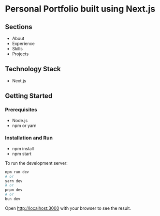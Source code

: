 # Personal Portfolio built using Next.js

## Sections

- About
- Experience
- Skills
- Projects

## Technology Stack
- Next.js

## Getting Started

### Prerequisites

- Node.js 
- npm or yarn

### Installation and Run
- npm install
- npm start

To run the development server:

```bash
npm run dev
# or
yarn dev
# or
pnpm dev
# or
bun dev
```

Open [http://localhost:3000](http://localhost:3000) with your browser to see the result.


